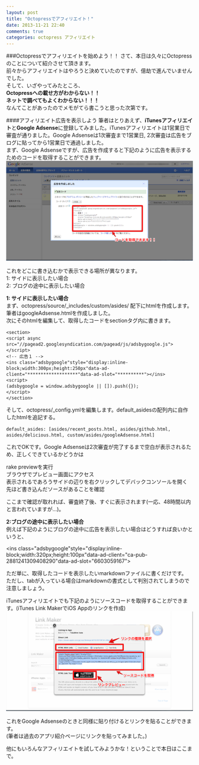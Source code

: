 ```yaml
---
layout: post
title: "Octopressでアフィリエイト！"
date: 2013-11-21 22:40
comments: true
categories: octopress アフィリエイト
---
```


###Octopressでアフィリエイトを始めよう！！
さて、本日は久々にOctopressのことについて紹介させて頂きます。  
前々からアフィリエイトはやろうと決めていたのですが、億劫で進んでいませんでした。  
そして、いざやってみたところ、  
**Octopressへの載せ方がわからない！！**  
**ネットで調べてもよくわからない！！！**  
なんてことがあったのでメモがてら書こうと思った次第です。

<!--more-->

####アフィリエイト広告を表示しよう
筆者はとりあえず、**iTunesアフィリエイト**と**Google Adsense**に登録してみました。iTunesアフィリエイトは1営業日で審査が通りました。Google Adsenseは1次審査まで1営業日, 2次審査は広告をブログに貼ってから1営業日で通過しました。  
まず、Google Adsenseですが、広告を作成すると下記のように広告を表示するためのコードを取得することができます。  
![Google Adsenseで広告コードを取得](/images/octopress_affiliate1.png)  

これをどこに書き込むかで表示できる場所が異なります。  
1: サイドに表示したい場合  
2: ブログの途中に表示したい場合  

**1: サイドに表示したい場合**  
まず、octopress/source/\_includes/custom/asides/ 配下にhtmlを作成します。  
筆者はgoogleAdsense.htmlを作成しました。  
次にそのhtmlを編集して、取得したコードをsectionタグ内に書きます。  

```
<section>
<script async src="//pagead2.googlesyndication.com/pagead/js/adsbygoogle.js"></script>
<!-- 広告１ -->
<ins class="adsbygoogle"style="display:inline-block;width:300px;height:250px"data-ad-client="*******************"data-ad-slot="**********"></ins>
<script>
(adsbygoogle = window.adsbygoogle || []).push({});
</script>
</section>
```

そして、octopress/_config.ymlを編集します。default_asidesの配列内に自作したhtmlを追記する。  
```
default_asides: [asides/recent_posts.html, asides/github.html, asides/delicious.html, custom/asides/googleAdsense.html]

```

これでOKです。Google Adsenseは2次審査が完了するまで空白が表示されるため、正しくできているかどうかは  

rake previewを実行  
ブラウザでプレビュー画面にアクセス  
表示されるであろうサイドの辺りを右クリックしてデバックコンソールを開く  
先ほど書き込んだソースがあることを確認  

ここまで確認が取れれば、審査終了後、すぐに表示されます(一応、48時間以内と言われていますが…)。  

**2:ブログの途中に表示したい場合**  
例えば下記のようにブログの途中に広告を表示したい場合はどうすれば良いかというと、  

<script async src="//pagead2.googlesyndication.com/pagead/js/adsbygoogle.js"></script>
<!-- 広告2 -->
<ins class="adsbygoogle"style="display:inline-block;width:320px;height:100px"data-ad-client="ca-pub-2881241309408290"data-ad-slot="6603059167"></ins>
<script>
(adsbygoogle = window.adsbygoogle || []).push({});
</script>

ただ単に、取得したコードを表示したいmarkdownファイルに書くだけです。  
ただし、tabが入っている場合はmarkdownの書式として判別されてしまうので注意しましょう。  

iTunesアフィリエイトでも下記のようにソースコードを取得することができます。(iTunes Link MakerでiOS Appのリンクを作成)  
![iTunes Link Makerでリンク作成](/images/octopress_affiliate2.png)  

これをGoogle Adsenseのときと同様に貼り付けるとリンクを貼ることができます。  
(筆者は過去のアプリ紹介ページにリンクを貼ってみました。)

他にもいろんなアフィリエイトを試してみようかな！ということで本日はここまで。

